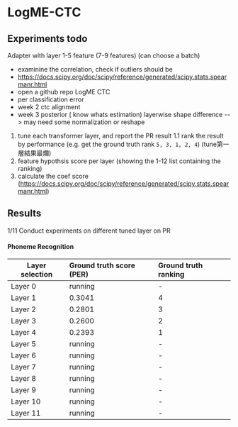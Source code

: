 #  LogME-CTC

## Experiments todo
Adapter with layer 1-5 feature  (7-9 features)
(can choose a batch)
- examinine the correlation, check if outliers should be 
- https://docs.scipy.org/doc/scipy/reference/generated/scipy.stats.spearmanr.html
- open a github repo LogME CTC
- per classification error
- week 2 ctc alignment
- week 3 posterior ( know whats estimation)
layerwise shape difference --> may need some normalization or reshape


1. tune each transformer layer, and report the PR result
1.1 rank the result by performance (e.g. get the ground truth rank `5, 3, 1, 2, 4`) (tune第一層結果最爛)
2. feature hypothsis score per layer (showing the 1-12 list containing the ranking)
3. calculate the coef score (https://docs.scipy.org/doc/scipy/reference/generated/scipy.stats.spearmanr.html)


## Results
1/11 Conduct experiments on different tuned layer on PR
#### Phoneme Recognition
| Layer selection  | Ground truth score (PER) |  Ground truth ranking  |
| ------------- |:-------------|:-----|
|Layer 0| running | - |
|Layer 1 | 0.3041 | 4 |
|Layer 2 | 0.2801 | 3 |
|Layer 3 | 0.2600 | 2 |
|Layer 4 | 0.2393 | 1 |
|Layer 5 | running| - |
|Layer 6 | running | - |
|Layer 7 | running | - |
|Layer 8 | running | - |
|Layer 9 | running | - |
|Layer 10 | running | - |
|Layer 11 | running | - |


